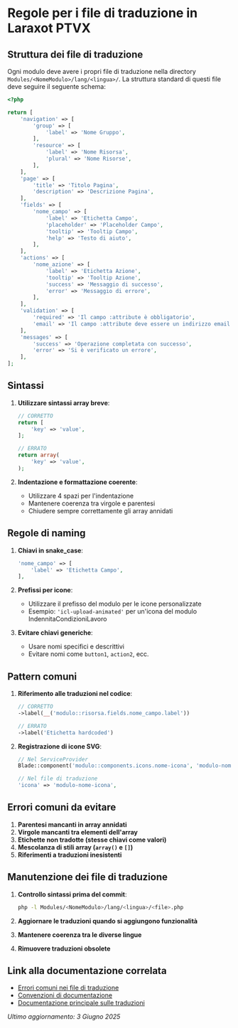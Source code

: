 # Regole per i file di traduzione in Laraxot PTVX

## Struttura dei file di traduzione

Ogni modulo deve avere i propri file di traduzione nella directory `Modules/<NomeModulo>/lang/<lingua>/`. La struttura standard di questi file deve seguire il seguente schema:

```php
<?php

return [
    'navigation' => [
        'group' => [
            'label' => 'Nome Gruppo',
        ],
        'resource' => [
            'label' => 'Nome Risorsa',
            'plural' => 'Nome Risorse',
        ],
    ],
    'page' => [
        'title' => 'Titolo Pagina',
        'description' => 'Descrizione Pagina',
    ],
    'fields' => [
        'nome_campo' => [
            'label' => 'Etichetta Campo',
            'placeholder' => 'Placeholder Campo',
            'tooltip' => 'Tooltip Campo',
            'help' => 'Testo di aiuto',
        ],
    ],
    'actions' => [
        'nome_azione' => [
            'label' => 'Etichetta Azione',
            'tooltip' => 'Tooltip Azione',
            'success' => 'Messaggio di successo',
            'error' => 'Messaggio di errore',
        ],
    ],
    'validation' => [
        'required' => 'Il campo :attribute è obbligatorio',
        'email' => 'Il campo :attribute deve essere un indirizzo email valido',
    ],
    'messages' => [
        'success' => 'Operazione completata con successo',
        'error' => 'Si è verificato un errore',
    ],
];
```

## Sintassi

1. **Utilizzare sintassi array breve**:
   ```php
   // CORRETTO
   return [
       'key' => 'value',
   ];
   
   // ERRATO
   return array(
       'key' => 'value',
   );
   ```

2. **Indentazione e formattazione coerente**:
   - Utilizzare 4 spazi per l'indentazione
   - Mantenere coerenza tra virgole e parentesi
   - Chiudere sempre correttamente gli array annidati

## Regole di naming

1. **Chiavi in snake_case**:
   ```php
   'nome_campo' => [
       'label' => 'Etichetta Campo',
   ],
   ```

2. **Prefissi per icone**:
   - Utilizzare il prefisso del modulo per le icone personalizzate
   - Esempio: `'icl-upload-animated'` per un'icona del modulo IndennitaCondizioniLavoro

3. **Evitare chiavi generiche**:
   - Usare nomi specifici e descrittivi
   - Evitare nomi come `button1`, `action2`, ecc.

## Pattern comuni

1. **Riferimento alle traduzioni nel codice**:
   ```php
   // CORRETTO
   ->label(__('modulo::risorsa.fields.nome_campo.label'))
   
   // ERRATO
   ->label('Etichetta hardcoded')
   ```

2. **Registrazione di icone SVG**:
   ```php
   // Nel ServiceProvider
   Blade::component('modulo::components.icons.nome-icona', 'modulo-nome-icona');
   
   // Nel file di traduzione
   'icona' => 'modulo-nome-icona',
   ```

## Errori comuni da evitare

1. **Parentesi mancanti in array annidati**
2. **Virgole mancanti tra elementi dell'array**
3. **Etichette non tradotte (stesse chiavi come valori)**
4. **Mescolanza di stili array (`array()` e `[]`)**
5. **Riferimenti a traduzioni inesistenti**

## Manutenzione dei file di traduzione

1. **Controllo sintassi prima del commit**:
   ```bash
   php -l Modules/<NomeModulo>/lang/<lingua>/<file>.php
   ```

2. **Aggiornare le traduzioni quando si aggiungono funzionalità**
3. **Mantenere coerenza tra le diverse lingue**
4. **Rimuovere traduzioni obsolete**

## Link alla documentazione correlata

- [Errori comuni nei file di traduzione](/laravel/Modules/Lang/docs/errori_comuni_traduzione.md)
- [Convenzioni di documentazione](/laravel/Modules/Xot/docs/documentation_conventions.md)
- [Documentazione principale sulle traduzioni](/docs/translation_rules.md)

*Ultimo aggiornamento: 3 Giugno 2025*